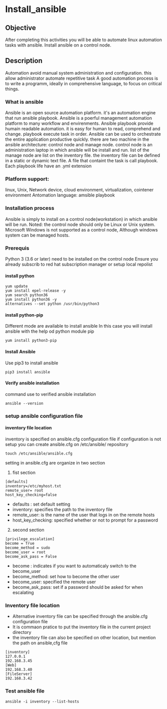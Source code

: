 # Install_ansible
## Objective
After completing this activities you will be able to automate linux automation tasks with ansible.
Install ansible on a control node.
## Description
Automation avoid manual system administration and configuration. this allow administrator automate repetitive task
A good automation process is to write a programm, ideally in comprehensive language, to focus on critical things.
### What is ansible
Ansible is an open source automation platform. it's an automation engine that run ansible playbook.
Ansible is a poerful management automation platform to many workflow and envirenments.
Ansible playbook provide humain readable automation. it is easy for human to read, comprehend and change.
playbook execute task in order.
Ansible can be used to orchestrate the entire application productive quickly.
there are two machine in the ansible architecture: control node and manage node. control node is an  administration laptop
in which ansible will be install and run. 
list of the manage node are list on the inventory file. the inventory file can be defined in a static or dynamic text file.
A file that containt the task is call playbook. Each playbook life have an .yml extension
### Platform support: 
linux, Unix, Network device, cloud environment, virtualization, cointener environment
Antomation language: amsible playbook
### Installation process
Ansible is simply to install on a control node(workstation) in which ansible will be run.
Noted: the control node should only be Linux or Unix system. Microsoft Windows is not supported as a control node,
Although windows system can be managed hosts.
### Prerequis
Python 3 (3.6 or later) need to be installed on the control node
Ensure you already subscrib to red hat subscription manager or setup local repolist
#### install python
```
yum update
yum install epel-release -y
yum search python36
yum install python36 -y
alternatives --set python /usr/bin/python3
```
#### install python-pip
Different mode are available to install ansible
In this case you will install ansible with the help od python module pip
```
yum install python3-pip
```
#### Install Ansible
Use pip3 to install ansible
```
pip3 install ansible
```
#### Verify ansible installation
command use to verified ansible installation
```
ansible --version
```
### setup ansible configuration file
#### inventory file location
inventory is specified on ansible.cfg configuration file
if configuration is not setup 
you can create ansible.cfg on /etc/ansible/ repository
```
touch /etc/ansible/ansible.cfg
```
setting in ansible.cfg are organize in two section
1. fist section
```
[defaults]
inventory=/etc/myhost.txt
remote_user= root
host_key_checking=false
```
- defaults : set default setting
- inventory: specifies the path to the inventory file
- remote_user: is the name of the user that logs in on the remote hosts
- host_key_checking: specified whether or not to prompt for a password 
2. second section
```
[privilege_escalation]
become = True
become_method = sudo
become_user = root
become_ask_pass = False
```
- become : indicates if you want to automaticaly switch to the become_user
- become_method: set how to become the other user
- become_user: specified the remote user
- become_ask_pass: set if a password should be asked for when escalating

### Inventory file location
- Alternative inventory file can be specified through the ansible.cfg configuration file
- It is commaon pratice to put the inventory file in the current project directory
- the inventory file can also be specified on other location, but mention the path on ansible,cfg file
```
[inventory]
127.0.0.1
192.168.3.45
[Web]
192.168.3.40
[FileServer]
192.168.3.42
```
### Test ansible file
```
ansible -i inventory --list-hosts
```



